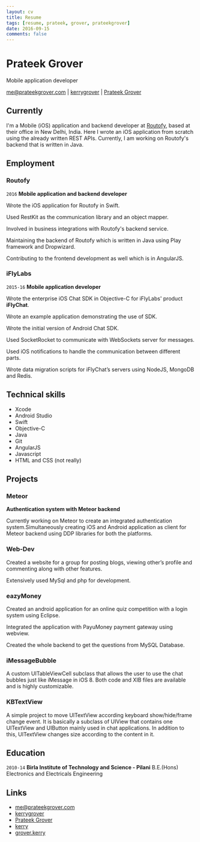 ```yaml
---
layout: cv
title: Resume
tags: [resume, prateek, grover, prateekgrover]
date: 2016-09-15
comments: false
---
```


# Prateek Grover
Mobile application developer

<div id="webaddress">
<a href="mailto:me@prateekgrover.com">me@prateekgrover.com</a>
|
<i class="fa fa-github"></i> <a href="http://github.com/kerrygrover">kerrygrover</a>
|
<i class="fa fa-linkedin"></i> <a href="https://in.linkedin.com/in/prateekgrover">Prateek Grover</a>
</div>


## Currently

I'm a Mobile (iOS) application and backend developer  at [Routofy](https://www.routofy.com/), based at their office in New Delhi, India. Here I wrote an iOS application from scratch using the already written REST APIs. Currently, I am working on Routofy's backend that is written in Java.

## Employment

### Routofy

`2016` 
__Mobile application and backend developer__

Wrote the iOS application for Routofy in Swift.

Used RestKit as the communication library and an object mapper.

Involved in business integrations with Routofy's backend service.

Maintaining the backend of Routofy which is written in Java using Play framework and Dropwizard.

Contributing to the frontend development as well which is in AngularJS.

### iFlyLabs

`2015-16`
__Mobile application developer__

Wrote the enterprise iOS Chat SDK in Objective-C for iFlyLabs' product __iFlyChat__.

Wrote an example application demonstrating the use of SDK.

Wrote the initial version of Android Chat SDK.

Used SocketRocket to communicate with WebSockets server for messages.

Used iOS notifications to handle the communication between different parts.

Wrote data migration scripts for iFlyChat’s servers using NodeJS, MongoDB and Redis.

## Technical skills

* Xcode
* Android Studio
* Swift
* Objective-C
* Java
* Git
* AngularJS
* Javascript
* HTML and CSS (not really)

## Projects

### Meteor
__Authentication system with Meteor backend__

Currently working on Meteor to create an integrated authentication system.Simultaneously creating iOS and Android application as client for Meteor backend using DDP libraries for both the platforms.

### Web-Dev
Created a website for a group for posting blogs, viewing other’s profile and commenting along with other features.

Extensively used MySql and php for development.

### eazyMoney
Created an android application for an online quiz competition with a login system using Eclipse.

Integrated the application with PayuMoney payment gateway using webview.

Created the whole backend to get the questions from MySQL Database.

### iMessageBubble
A custom UITableViewCell subclass that allows the user to use the chat bubbles just like iMessage in iOS 8. Both code and XIB files are available and is highly customizable.

### KBTextView
A simple project to move UITextView according keyboard show/hide/frame change event. It is basically a subclass of UIView that contains one UITextView and UIButton mainly used in chat applications. In addition to this, UITextView changes size according to the content in it.

## Education

`2010-14`
__Birla Institute of Technology and Science - Pilani__ B.E.(Hons) Electronics and Electricals Engineering

## Links

* <i class="fa fa-envelope"></i> <a href="mailto:me@prateekgrover.com">me@prateekgrover.com</a><br />
* <i class="fa fa-github"></i> <a href="http://github.com/kerrygrover">kerrygrover</a><br />
*  <i class="fa fa-linkedin"></i> <a href="https://in.linkedin.com/in/prateekgrover">Prateek Grover</a><br />
*  <i class="fa fa-stack-overflow"></i> <a href="http://stackoverflow.com/users/4042468/kerry">kerry</a>
*  <i class="fa fa-facebook"></i> <a href="https://facebook.com/grover.kerry">grover.kerry</a><br />

<!--## References

Available on request. -->

<!-- ### Footer

Last updated: May 2013 -->
